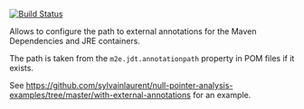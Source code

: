 [![Build Status](https://travis-ci.org/sylvainlaurent/eclipse-external-annotations-m2e-plugin.svg)](https://travis-ci.org/sylvainlaurent/eclipse-external-annotations-m2e-plugin)


Allows to configure the path to external annotations for the Maven Dependencies and JRE containers.

The path is taken from the `m2e.jdt.annotationpath` property in POM files if it exists.

See https://github.com/sylvainlaurent/null-pointer-analysis-examples/tree/master/with-external-annotations for an example.